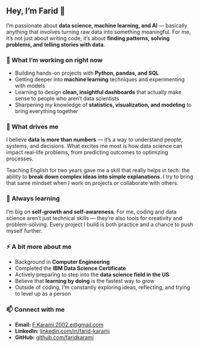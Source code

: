 
## Hey, I’m Farid 👋

I’m passionate about **data science, machine learning, and AI** — basically anything that involves turning raw data into something meaningful. For me, it’s not just about writing code, it’s about **finding patterns, solving problems, and telling stories with data**.

### 🔭 What I’m working on right now

* Building hands-on projects with **Python, pandas, and SQL**
* Getting deeper into **machine learning** techniques and experimenting with models
* Learning to design **clean, insightful dashboards** that actually make sense to people who aren’t data scientists
* Sharpening my knowledge of **statistics, visualization, and modeling** to bring everything together

### 🎯 What drives me

I believe **data is more than numbers** — it’s a way to understand people, systems, and decisions. What excites me most is how data science can impact real-life problems, from predicting outcomes to optimizing processes.

Teaching English for two years gave me a skill that really helps in tech: the ability to **break down complex ideas into simple explanations**. I try to bring that same mindset when I work on projects or collaborate with others.

### 🌱 Always learning

I’m big on **self-growth and self-awareness**. For me, coding and data science aren’t just technical skills — they’re also tools for creativity and problem-solving. Every project I build is both practice and a chance to push myself further.

### ⚡ A bit more about me

* Background in **Computer Engineering**
* Completed the **IBM Data Science Certificate**
* Actively preparing to step into the **data science field in the US**
* Believe that **learning by doing** is the fastest way to grow
* Outside of coding, I’m constantly exploring ideas, reflecting, and trying to level up as a person

### 📫 Connect with me

* **Email:** [F.Karami.2002.e@gmail.com](mailto:F.Karami.2002.e@gmail.com)
* **LinkedIn:** [linkedin.com/in/farid-karami](#)
* **GitHub:** [github.com/faridkarami](#)
